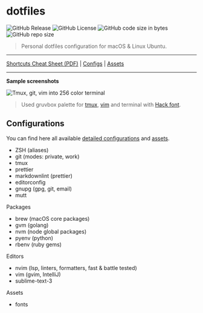 # dotfiles

![GitHub Release](https://img.shields.io/github/v/release/egel/dotfiles)
![GitHub License](https://img.shields.io/github/license/egel/dotfiles)
![GitHub code size in bytes](https://img.shields.io/github/languages/code-size/egel/dotfiles)
![GitHub repo size](https://img.shields.io/github/repo-size/egel/dotfiles)

> Personal dotfiles configuration for macOS & Linux Ubuntu.

---

[Shortcuts Cheat Sheet (PDF)][shortcuts-cheat-sheet] | [Configs][docs-configurations] | [Assets][docs-assets]

---

**Sample screenshots**

<img src="https://github.com/egel/dotfiles/blob/main/docs/assets/dotfiles_screenshot.png" alt="Tmux, git, vim into 256 color terminal" />

> Used gruvbox palette for [tmux](https://github.com/egel/tmux-gruvbox), [vim](https://github.com/morhetz/gruvbox) and terminal with [Hack font][hack-font-webpage].

## Configurations

You can find here all available [detailed configurations][docs-configurations] and [assets][docs-assets].

- ZSH (aliases)
- git (modes: private, work)
- tmux
- prettier
- markdownlint (prettier)
- editorconfig
- gnupg (gpg, git, email)
- mutt

Packages

- brew (macOS core packages)
- gvm (golang)
- nvm (node global packages)
- pyenv (python)
- rbenv (ruby gems)

Editors

- nvim (lsp, linters, formatters, fast & battle tested)
- vim (gvim, IntelliJ)
- sublime-text-3

Assets

- fonts

[shortcuts-cheat-sheet]: http://bit.ly/1wqcChS
[hack-font-webpage]: https://sourcefoundry.org/hack/
[docs-configurations]: ./configuration/README.md
[docs-assets]: ./assets/README.md
